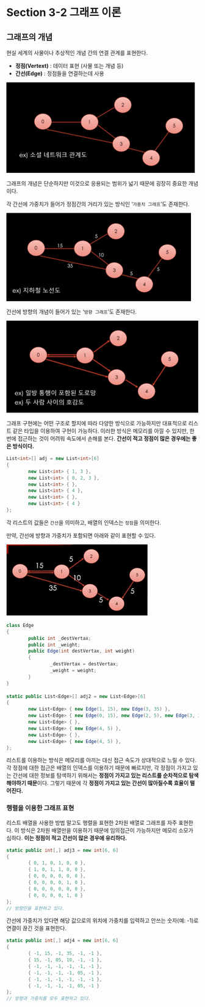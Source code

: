 # Section 3-2 그래프 이론

## 그래프의 개념

현실 세계의 사물이나 추상적인 개념 간의 연결 관계를 표현한다.

- **정점(Vertext)** : 데이터 표현 (사물 또는 개념 등)
- **간선(Edge)** : 정점들을 연결하는데 사용

![Untitled](1.png)

그래프의 개념은 단순하지만 이것으로 응용되는 범위가 넓기 때문에 굉장히 중요한 개념이다. 

각 간선에 가중치가 들어가 정점간의 거리가 있는 방식인 ‘`가중치 그래프`’도 존재한다.

![Untitled](2.png)

간선에 방향의 개념이 들어가 있는 ‘`방향 그래프`’도 존재한다. 

![Untitled](3.png)

그래프 구현에는 어떤 구조로 할지에 따라 다양한 방식으로 가능하지만 대표적으로 리스트 같은 타입을 이용하여 구현이 가능하다. 이러한 방식은 메모리를 아낄 수 있지만, 한번에 접근하는 것이 어려워 속도에서 손해를 본다. **간선이 적고 정점이 많은 경우에는 좋은 방식이다.**

```csharp
List<int>[] adj = new List<int>[6]
{
		new List<int> { 1, 3 },
		new List<int> { 0, 2, 3 },
		new List<int> { },
		new List<int> { 4 },
		new List<int> { },
		new List<int> { 4 }
};
```

각 리스트의 값들은 `간선`을 의미하고, 배열의 인덱스는 `정점`을 의미한다.

만약, 간선에 방향과 가중치가 포함되면 아래와 같이 표현할 수 있다. 

![Untitled](4.png)

```csharp
class Edge
{
		public int _destVertax;
		public int _weight;
		public Edge(int destVertax, int weight)
		{
				_destVertax = destVertax;
				_weight = weight;
		}
}

static public List<Edge>[] adj2 = new List<Edge>[6]
{
		new List<Edge> { new Edge(1, 15), new Edge(3, 35) },
		new List<Edge> { new Edge(0, 15), new Edge(2, 5), new Edge(3, 10) },
		new List<Edge> { },
		new List<Edge> { new Edge(4, 5) },
		new List<Edge> { },
		new List<Edge> { new Edge(4, 5) },
};
```

리스트를 이용하는 방식은 메모리를 아끼는 대신 접근 속도가 상대적으로 느릴 수 있다. 각 정점에 대한 접근은 배열의 인덱스를 이용하기 때문에 빠르지만, 각 정점이 가지고 있는 간선에 대한 정보를 탐색하기 위해서는 **정점이 가지고 있는 리스트를 순차적으로 탐색해야하기 때문**이다. 그렇기 때문에 각 **정점이 가지고 있는 간선이 많아질수록 효율이 떨어진다.**

### 행렬을 이용한 그래프 표현

리스트 배열을 사용한 방법 말고도 행렬을 표현한 2차원 배열로 그래프를 자주 표현한다. 이 방식은 2차원 배열만을 이용하기 때문에 임의접근이 가능하지만 메모리 소모가 심하다. **이는 정점이 적고 간선이 많은 경우에 유리하다.**

```csharp
static public int[,] adj3 = new int[6, 6]
{
		{ 0, 1, 0, 1, 0, 0 },
		{ 1, 0, 1, 1, 0, 0 },
		{ 0, 0, 0, 0, 0, 0 },
		{ 0, 0, 0, 0, 1, 0 },
		{ 0, 0, 0, 0, 0, 0 },
		{ 0, 0, 0, 0, 1, 0 }
};
// 방향만을 표현하고 있다.
```

간선에 가중치가 있다면 해당 값으로의 위치에 가중치를 입력하고 안쓰는 숫자(예: -1)로 연결이 끊긴 것을 표현한다.

```csharp
static public int[,] adj4 = new int[6, 6]
{
	    { -1, 15, -1, 35, -1, -1 },
	    { 15, -1, 05, 10, -1, -1 },
	    { -1, -1, -1, -1, -1, -1 },
	    { -1, -1, -1, -1, 05, -1 },
	    { -1, -1, -1, -1, -1, -1 },
	    { -1, -1, -1, -1, 05, -1 }
};
// 방향과 가중치를 모두 표현하고 있다.
```